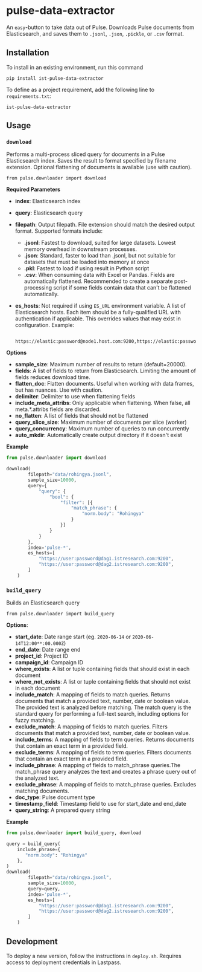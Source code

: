 # pulse-data-extractor

An ``easy``-button to take data out of Pulse. Downloads Pulse documents from
Elasticsearch, and saves them to `.jsonl`, `.json`, `.pickle`, or `.csv` format.

## Installation
To install in an existing environment, run this command
```
pip install ist-pulse-data-extractor
```

To define as a project requirement, add the following line to `requirements.txt`:
```
ist-pulse-data-extractor
```


## Usage

### `download`
Performs a multi-process sliced query for documents in a Pulse Elasticsearch index.
Saves the result to format specified by filename extension. Optional flattening of
documents is available (use with caution).
```
from pulse.downloader import download
```

**Required Parameters**
- **index**: Elasticsearch index
- **query**: Elasticsearch query
- **filepath**: Output filepath. File extension should match the desired output
    format. Supported formats include:
    - **.jsonl**: Fastest to download, suited for large datasets. Lowest
                 memory overhead in downstream processes.
    - **.json**: Standard, faster to load than .jsonl, but not suitable
                for datasets that must be loaded into memory at once
    - **.pkl**: Fastest to load if using result in Python script
    - **.csv**: When consuming data with Excel or Pandas. Fields are
                automatically flattened. Recommended to create a
                separate post-processing script if some fields contain
                data that can't be flattened automatically.
- **es_hosts**: Not required if using `ES_URL` environment variable. 
    A list of Elasticsearch hosts. Each item should be a fully-qualified URL 
    with authentication if applicable. This overrides values that may exist in 
    configuration. Example:  
 
        https://elastic:password@node1.host.com:9200,https://elastic:password@node2.host.com:9200
           
**Options**  

- **sample_size**: Maximum number of results to return (default=20000).
- **fields**: A list of fields to return from Elasticsearch. Limiting the
    amount of fields reduces download time.
- **flatten_doc**: Flatten documents. Useful when working with data frames,
    but has nuances. Use with caution.
- **delimiter**: Delimiter to use when flattening fields
- **include_meta_attribs**: Only applicable when flattening. When false,
    all meta.*.attribs fields are discarded.
- **no_flatten**: A list of fields that should not be flattened
- **query_slice_size**: Maximum number of documents per slice (worker)
- **query_concurrency**: Maximum number of queries to run concurrently
- **auto_mkdir**: Automatically create output directory if it doesn't exist

**Example**  

```python
from pulse.downloader import download

download(
        filepath="data/rohingya.jsonl",
        sample_size=10000,
        query={
            "query": {
                "bool": {
                    "filter": [{
                        "match_phrase": {
                            "norm.body": "Rohingya"
                        }
                    }]
                }
            }
        },
        index='pulse-*',
        es_hosts=[
            "https://user:password@dag1.istresearch.com:9200",
            "https://user:password@dag2.istresearch.com:9200",
        ]
    )
```

### `build_query`
Builds an Elasticsearch query
```
from pulse.downloader import build_query
```
**Options**:

- **start_date**: Date range start (eg. `2020-06-14` or `2020-06-14T12:00**:00.000Z`)
- **end_date**: Date range end
- **project_id**: Project ID
- **campaign_id**: Campaign ID
- **where_exists**: A list or tuple containing fields that should exist in 
    each document
- **where_not_exists**: A list or tuple containing fields that should not 
    exist in each document
- **include_match**: A mapping of fields to match queries. Returns documents 
    that match a provided text, number, date or boolean value. The provided text 
    is analyzed before matching. The match query is the standard query for 
    performing a full-text search, including options for fuzzy matching.
- **exclude_match**: A mapping of fields to match queries. Filters documents 
    that match a provided text, number, date or boolean value.
- **include_terms**: A mapping of fields to term queries. Returns documents 
    that contain an exact term in a provided field.
- **exclude_terms**: A mapping of fields to term queries. Filters documents 
    that contain an exact term in a provided field.
- **include_phrase**: A mapping of fields to match_phrase queries.The 
    match_phrase query analyzes the text and creates a phrase query out of 
    the analyzed text.
- **exclude_phrase**: A mapping of fields to match_phrase queries. Excludes 
    matching documents.
- **doc_type**: Pulse document type
- **timestamp_field**: Timestamp field to use for start_date and end_date
- **query_string**: A prepared query string

**Example**
```python
from pulse.downloader import build_query, download

query = build_query(
    include_phrase={
       "norm.body": "Rohingya"
    },
)
download(
        filepath="data/rohingya.jsonl",
        sample_size=10000,
        query=query,
        index='pulse-*',
        es_hosts=[
            "https://user:password@dag1.istresearch.com:9200",
            "https://user:password@dag2.istresearch.com:9200",
        ]
    )
```

## Development

To deploy a new version, follow the instructions in `deploy.sh`. Requires access
to deployment credentials in Lastpass.






